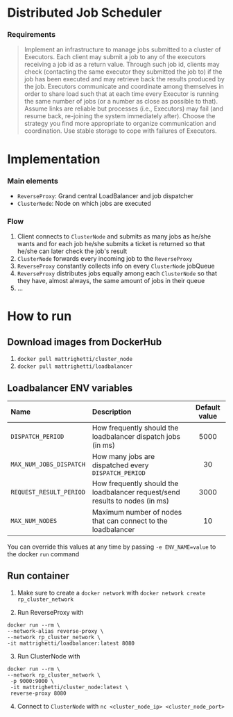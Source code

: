 # Distributed Job Scheduler
### Requirements
> Implement an infrastructure to manage jobs submitted to a cluster of Executors. Each client may submit a job to any of the executors receiving a job id as a return value. Through such job id, clients may check (contacting the same executor they submitted the job to) if the job has been executed and may retrieve back the results produced by the job.
  Executors communicate and coordinate among themselves in order to share load such that at each time every Executor is running the same number of jobs (or a number as close as possible to that). Assume links are reliable but processes (i.e., Executors) may fail (and resume back, re-joining the system immediately after).
  Choose the strategy you find more appropriate to organize communication and coordination. Use stable storage to cope with failures of Executors.

# Implementation
### Main elements
- `ReverseProxy`: Grand central LoadBalancer and job dispatcher
- `ClusterNode`: Node on which jobs are executed

### Flow
1. Client connects to `ClusterNode` and submits as many jobs as he/she wants and for each job he/she submits a ticket is
returned so that he/she can later check the job's result
2. `ClusterNode` forwards every incoming job to the `ReverseProxy`
3. `ReverseProxy` constantly collects info on every `ClusterNode` jobQueue
4. `ReverseProxy` distributes jobs equally among each `ClusterNode` so that they have, almost always, the same amount of jobs in their queue
5. ...

# How to run
## Download images from DockerHub
1. `docker pull mattrighetti/cluster_node`
2. `docker pull mattrighetti/loadbalancer`

## Loadbalancer ENV variables
| Name   |   Description   | Default value |
|:----------|:-------------|:-:|
| `DISPATCH_PERIOD` | How frequently should the loadbalancer dispatch jobs (in ms) | 5000 |
| `MAX_NUM_JOBS_DISPATCH` | How many jobs are dispatched every `DISPATCH_PERIOD` | 30 |
| `REQUEST_RESULT_PERIOD` | How frequently should the loadbalancer request/send results to nodes (in ms) | 3000 |
| `MAX_NUM_NODES` | Maximum number of nodes that can connect to the loadbalancer | 10 |

You can override this values at any time by passing `-e ENV_NAME=value` to the docker `run` command

## Run container
1. Make sure to create a `docker network` with `docker network create rp_cluster_network`

2. Run ReverseProxy with 
```
docker run --rm \
--network-alias reverse-proxy \
--network rp_cluster_network \
-it mattrighetti/loadbalancer:latest 8080
```

3. Run ClusterNode with 
```
docker run --rm \
--network rp_cluster_network \
 -p 9000:9000 \
 -it mattrighetti/cluster_node:latest \
 reverse-proxy 8080
```

4. Connect to `ClusterNode` with `nc <cluster_node_ip> <cluster_node_port>`
